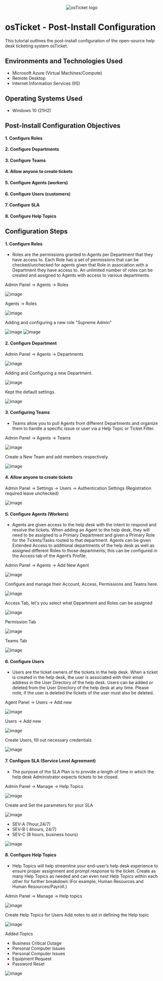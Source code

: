 <p align="center">
<img src="https://i.imgur.com/Clzj7Xs.png" alt="osTicket logo"/>
</p>

<h1>osTicket - Post-Install Configuration</h1>
This tutorial outlines the post-install configuration of the open-source help desk ticketing system osTicket.<br />

<h2>Environments and Technologies Used</h2>

- Microsoft Azure (Virtual Machines/Compute)
- Remote Desktop
- Internet Information Services (IIS)

<h2>Operating Systems Used </h2>

- Windows 10</b> (21H2)

<h2>Post-Install Configuration Objectives</h2>
<h4> 1. Configure Roles</h4>
<h4> 2. Configure Departments</h4>
<h4> 3. Configure Teams </h4>
<h4> 4. Allow anyone to create tickets </h4>
<h4> 5. Configure Agents (workers) </h4>
<h4> 6. Configure Users (customers) </h4>
<h4> 7. Configure SLA </h4>
<h4> 8. Configure Help Topics </h4>
  
<h2>Configuration Steps</h2>


<h4> 1. Configure Roles </h4>

- Roles are the permissions granted to Agents per Department that they have access to. Each Role has a set of permissions that can be checked/unchecked for agents given that Role in association with a Department they have access to. An unlimited number of roles can be created and assigned to Agents with access to various departments.

 Admin Panel -> Agents -> Roles
 

![image](https://github.com/marvrodriguez/osticket-post-install-config/assets/141983161/4288abda-f907-47ef-8ee2-f32407a6a668) 

Agents -> Roles

![image](https://github.com/marvrodriguez/osticket-post-install-config/assets/141983161/187cf4d9-9b61-448d-8e2c-62417cf0fdb3)

Adding and configuring  a new role "Supreme Admin" 

![image](https://github.com/marvrodriguez/osticket-post-install-config/assets/141983161/d63394cc-b6b1-4e41-8b2d-4bc8f0c685e9) ![image](https://github.com/marvrodriguez/osticket-post-install-config/assets/141983161/d367c96e-b2a2-4fba-96da-a98ece11e88c)


<h4> 2. Configure Department </h4>

Admin Panel -> Agents -> Departments  

![image](https://github.com/marvrodriguez/osticket-post-install-config/assets/141983161/0c7ce372-03e4-4c17-a44f-5de64117bb7f)

Adding and Configuring a new Department.



![image](https://github.com/marvrodriguez/osticket-post-install-config/assets/141983161/f9e4b2ca-b019-4fab-80f5-b7e3b442a761) 

Kept the default settings.

![image](https://github.com/marvrodriguez/osticket-post-install-config/assets/141983161/54b26762-3be6-42e4-a2c0-c12bc14caf81)


<h4> 3. Configuring Teams </h4>

- Teams allow you to pull Agents from different Departments and organize them to handle a specific issue or user via a Help Topic or Ticket Filter.

Admin Panel -> Agents -> Teams

![image](https://github.com/marvrodriguez/osticket-post-install-config/assets/141983161/fd1d37cd-4e71-41ca-8b33-1a868451ccd1)

Create a New Team and add members respectively.

![image](https://github.com/marvrodriguez/osticket-post-install-config/assets/141983161/1085dbd4-14f4-4773-aed2-08ba44789640)

<h4> 4. Allow anyone to create tickets </h4>

Admin Panel -> Settings -> Users -> Authentication Settings (Registration required leave unchecked)

![image](https://github.com/marvrodriguez/osticket-post-install-config/assets/141983161/b8bd6fd4-9fc1-4235-a565-0171f7259c96)


<h4> 5. Configure Agents (Workers) </h4>

- Agents are given access to the help desk with the intent to respond and resolve the tickets. When adding an Agent to the help desk, they will need to be assigned to a Primary Department and given a Primary Role for the Tickets/Tasks routed to that department. Agents can be given Extended Access to additional departments of the help desk as well as assigned different Roles to those departments; this can be configured in the Access tab of the Agent’s Profile.

Admin Panel -> Agents -> Add New Agent

![image](https://github.com/marvrodriguez/osticket-post-install-config/assets/141983161/90b71315-f318-40f5-b1fc-88356780be12)

Configure and manage their Account, Access, Permissions and Teams here.

![image](https://github.com/marvrodriguez/osticket-post-install-config/assets/141983161/fb2a8724-60f9-46ce-90bb-078934ba4a2f)

Access Tab, let's you select what Department and Roles can be assigned

![image](https://github.com/marvrodriguez/osticket-post-install-config/assets/141983161/01492811-5e96-4cbf-8b9b-8cc92346fa9a)

Permission Tab

![image](https://github.com/marvrodriguez/osticket-post-install-config/assets/141983161/f3fb845f-88e9-4d77-804d-94b2ca56a4f0)

Teams Tab

![image](https://github.com/marvrodriguez/osticket-post-install-config/assets/141983161/c521e701-a133-4471-970b-6fe03a6c547a)


<h4> 6. Configure Users </h4>

- Users are the ticket owners of the tickets in the help desk. When a ticket is created in the help desk, the user is associated with their email address in the User Directory of the help desk. Users can be added or deleted from the User Directory of the help desk at any time. Please note, if the user is deleted the tickets of the user must also be deleted.

Agent Panel -> Users -> Add new

![image](https://github.com/marvrodriguez/osticket-post-install-config/assets/141983161/a677a595-083a-4d76-b4a9-451b6e23291b)

Users -> Add new

![image](https://github.com/marvrodriguez/osticket-post-install-config/assets/141983161/9b41ee48-8a0f-499a-b768-16f3d06cf299)

Create Users, fill out necessary credentials

![image](https://github.com/marvrodriguez/osticket-post-install-config/assets/141983161/7ba31d03-9f43-4d3f-902e-9f167b4f2bee)


<h4> 7. Configure SLA (Service Level Agreement) </h4>

- The purpose of the SLA Plan is to provide a length of time in which the help desk Administrator expects tickets to be closed.

Admin Panel -> Manage -> Help Topics

![image](https://github.com/marvrodriguez/osticket-post-install-config/assets/141983161/48522cca-80e0-40de-8b42-71766464274a)


Create and Set the parameters for your SLA


![image](https://github.com/marvrodriguez/osticket-post-install-config/assets/141983161/d0282532-dce4-4555-9bb2-53b12b6ab6f5)

- SEV-A (1hour,24/7)
- SEV-B ( 4hours, 24/7)
- SEV-C (8 hours, business hours)

![image](https://github.com/marvrodriguez/osticket-post-install-config/assets/141983161/cdf21980-3e0f-43a7-a59c-ebe0dcf5247f)

<h4> 8. Configure Help Topics</h4>

- Help Topics will help streamline your end-user’s help desk experience to ensure proper assignment and prompt response to the ticket. Create as many Help Topics as needed and can even nest Help Topics within each other for further breakdown (For example, Human Resources and Human Resources/Payroll.)

Admin Panel -> Manage -> Help topics

![image](https://github.com/marvrodriguez/osticket-post-install-config/assets/141983161/a83e1d5b-3baf-4614-a75e-2d096926855f)

Create Help Topics for Users
Add notes to aid in defining the Help topic

![image](https://github.com/marvrodriguez/osticket-post-install-config/assets/141983161/217fc266-12d6-4fd0-8ae0-c860d513bbe5)

Added Topics
- Business Critical Outage
- Personal Computer Issues
- Personal Computer Issues
- Equipment Request
- Password Reset
  
![image](https://github.com/marvrodriguez/osticket-post-install-config/assets/141983161/5a9ff171-994e-4811-9e22-e5e5fc28d118)








